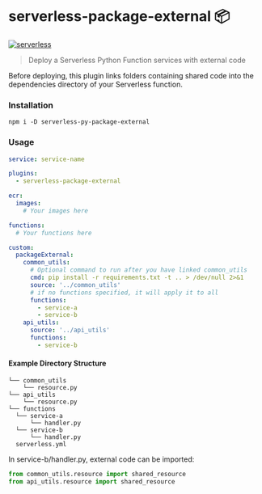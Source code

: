 # serverless-package-external 📦

[![serverless](http://public.serverless.com/badges/v3.svg)](http://www.serverless.com)
<!-- [![semantic-release](https://img.shields.io/badge/%20%20%F0%9F%93%A6%F0%9F%9A%80-semantic--release-e10079.svg)](https://github.com/semantic-release/semantic-release) -->
<!-- [![npm version](https://badge.fury.io/js/serverless-package-external.svg)](https://badge.fury.io/js/serverless-package-external) -->

> Deploy a Serverless Python Function services with external code

Before deploying, this plugin links folders containing shared code into the dependencies directory of your Serverless function.

### Installation

```
npm i -D serverless-py-package-external
```

### Usage

```yml
service: service-name

plugins:
  - serverless-package-external

ecr:
  images:
    # Your images here

functions:
  # Your functions here

custom:
  packageExternal:
    common_utils:
      # Optional command to run after you have linked common_utils
      cmd: pip install -r requirements.txt -t .. > /dev/null 2>&1
      source: '../common_utils'
      # if no functions specified, it will apply it to all
      functions:
        - service-a
        - service-b
    api_utils:
      source: '../api_utils'
      functions:
        - service-b
```

#### Example Directory Structure

```
└── common_utils
    └── resource.py
└── api_utils
    └── resource.py
└── functions
  └── service-a
      └── handler.py
  └── service-b
      └── handler.py
  serverless.yml
```

In service-b/handler.py, external code can be imported:
```py
from common_utils.resource import shared_resource
from api_utils.resource import shared_resource
```
